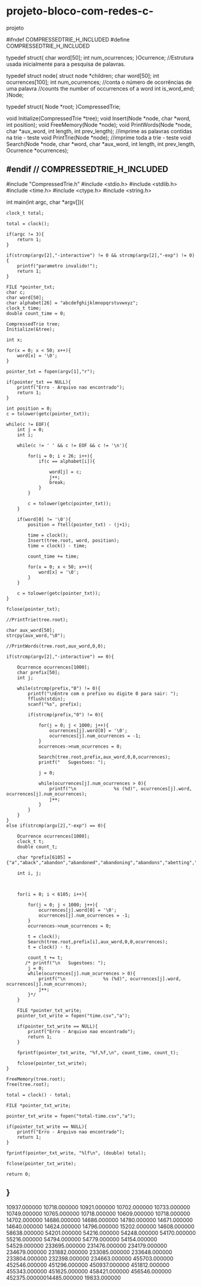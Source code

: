 # projeto-bloco-com-redes-c-
projeto

#ifndef COMPRESSEDTRIE_H_INCLUDED
#define COMPRESSEDTRIE_H_INCLUDED

typedef struct{
    char word[50];
    int num_ocurrences;
}Ocurrence; //Estrutura usada inicialmente para a pesquisa de palavras.

typedef struct node{
    struct node *children;
    char word[50];
    int ocurrences[100];
    int num_ocurrences; //conta o número de ocorrências de uma palavra //counts the number of occurrences of a word
    int is_word_end;
}Node;

typedef struct{
    Node *root;
}CompressedTrie;

void Initialize(CompressedTrie *tree);
void Insert(Node *node, char *word, int position);
void FreeMemory(Node *node);
void PrintWords(Node *node, char *aux_word, int length, int prev_length); //imprime as palavras contidas na trie - teste
void PrintTrie(Node *node); //imprime toda a trie - teste
void Search(Node *node, char *word, char *aux_word, int length, int prev_length, Ocurrence *ocurrences);

#endif // COMPRESSEDTRIE_H_INCLUDED
-----------------------------------------------------------
#include "CompressedTrie.h"
#include <stdio.h>
#include <stdlib.h>
#include <time.h>
#include <ctype.h>
#include <string.h>

int main(int argc, char *argv[]){

    clock_t total;

    total = clock();

    if(argc != 3){
        return 1;
    }

    if(strcmp(argv[2],"-interactive") != 0 && strcmp(argv[2],"-exp") != 0){
        printf("parametro invalido!");
        return 1;
    }

    FILE *pointer_txt;
    char c;
    char word[50];
    char alphabet[26] = "abcdefghijklmnopqrstuvwxyz";
    clock_t time;
    double count_time = 0;

    CompressedTrie tree;
    Initialize(&tree);

    int x;

    for(x = 0; x < 50; x++){
        word[x] = '\0';
    }

    pointer_txt = fopen(argv[1],"r");

    if(pointer_txt == NULL){
        printf("Erro - Arquivo nao encontrado");
        return 1;
    }

    int position = 0;
    c = tolower(getc(pointer_txt));

    while(c != EOF){
        int j = 0;
        int i;

        while(c != ' ' && c != EOF && c != '\n'){

            for(i = 0; i < 26; i++){
                if(c == alphabet[i]){

                    word[j] = c;
                    j++;
                    break;
                }
            }

            c = tolower(getc(pointer_txt));
        }

        if(word[0] != '\0'){
            position = ftell(pointer_txt) - (j+1);

            time = clock();
            Insert(tree.root, word, position);
            time = clock() - time;

            count_time += time;

            for(x = 0; x < 50; x++){
                word[x] = '\0';
            }
        }

        c = tolower(getc(pointer_txt));
    }

    fclose(pointer_txt);

    //PrintTrie(tree.root);

    char aux_word[50];
    strcpy(aux_word,"\0");

    //PrintWords(tree.root,aux_word,0,0);

    if(strcmp(argv[2],"-interactive") == 0){

        Ocurrence ocurrences[1000];
        char prefix[50];
        int j;

        while(strcmp(prefix,"0") != 0){
            printf("\nEntre com o prefixo ou digite 0 para sair: ");
            fflush(stdin);
            scanf("%s", prefix);

            if(strcmp(prefix,"0") != 0){

                for(j = 0; j < 1000; j++){
                    ocurrences[j].word[0] = '\0';
                    ocurrences[j].num_ocurrences = -1;
                }
                ocurrences->num_ocurrences = 0;

                Search(tree.root,prefix,aux_word,0,0,ocurrences);
                printf("   Sugestoes: ");

                j = 0;

                while(ocurrences[j].num_ocurrences > 0){
                    printf("\n              %s (%d)", ocurrences[j].word, ocurrences[j].num_ocurrences);
                    j++;
                }
            }
        }
    }
    else if(strcmp(argv[2],"-exp") == 0){

        Ocurrence ocurrences[1000];
        clock_t t;
        double count_t;

        char *prefix[6105] = {"a","aback","abandon","abandoned","abandoning","abandons","abetting","abhor","abide","abilities","ability","able","ablebodied","ablebut","abode","abortive","about","above","abreast","absence","absent","absentminded","absolute","absolutely","absorbed","absorbing","abstracted","absurd","abusing","accent","accept","accepted","accepting","access","accessed","accessible","accessory","accidental","accompany","accomplice","accomplished","accord","accordance","according","account","accounted","accounts","accurate","accurately","accustomed","achievements","acknowledge","acknowledged","acquaintance","acquaintances","acquired","acrid","across","act","acting","action","actions","active","activity","acts","actual","actually","acute","add","added","addition","additional","additions","address","addressed","addresses","addressing","adhering","adjectives","admirable","admiration","admission","admit","admitted","ado","adopt","adopted","advance","advances","advantage","adventure","adventures","advice","advisability","advisable","advise","advising","affair","affairs","affected","affection","afforded","afoot","afraid","africa","african","after","afternoon","afterthoughts","afterwards","again","against","agape","age","ageblackened","agencies","agency","agent","agents","agentthat","agentthe","aghast","agile","agitated","agitation","ago","agonized","agony","agothe","agree","agreed","agreement","ah","ahead","aid","aided","aiding","ailing","air","ak","alarmed","alarms","alert","alertness","alighted","alive","all","allby","alley","allow","allowed","allows","ally","almoner","almost","aloft","alone","along","aloud","already","also","alteration","altered","alternate","alternative","alternatives","although","altogether","alton","always","am","amateur","amazed","amazement","amazing","ambitious","ambush","america","american","amiability","amiable","amid","among","amount","ample","amused","amusement","an","analogous","anatomy","ancestors","ancestral","ancient","and","anderson","angel","anger","angle","angry","anguishburst","animal","animation","announced","annoyance","anon","another","anothera","answer","answered","antennae","anthony","anthropological","anticipated","anticipation","antiquarian","antonio","anxieties","anxiety","anxious","any","anyhow","anyone","anything","anywhere","apart","apartment","apologies","apology","appalling","apparently","apparition","appeal","appeals","appear","appearance","appeared","appearing","appears","applicable","application","applies","apply","appointed","appointment","appreciate","appreciation","approach","approached","approaching","approbation","approval","apron","arch","architect","archive","are","argue","argued","argument","arguments","aright","arise","arm","armchair","armed","arms","around","aroused","arrange","arranged","arrangements","array","arrest","arrested","arrival","arrive","arrived","arrives","arrow","art","arthur","article","articles","articulate","artificial","artist","as","ascertain","ascii","ash","ashamed","ashes","aside","asis","ask","asked","asking","asleep","asperity","assassin","assist","assistance","assistants","associated","assumed","assumes","assurance","assure","astonished","astonishment","astounded","astronomer","astutely","at","atavism","athletic","atmosphere","atone","atrocious","attached","attachment","attacked","attacks","attain","attempt","attempting","attempts","attend","attendant","attended","attention","attentions","attentive","attire","attitude","attracted","attractions","au","audacious","audacity","austere","authenticity","author","authorities","authority","autobiography","autocrat","autumn","avail","available","availed","avenge","avenue","averted","avoid","avoided","awaited","awaiting","aware","away","awayyou","awful","awkward","awoke","axe","b","bachelors","back","background","bad","bade","badly","baffled","bags","bait","baker","balance","balanced","balcony","balks","balustraded","ban","band","bang","bank","banked","banks","banquet","banquetinghall","bare","bared","baronet","baronetit","baronets","barred","barrels","barren","barrister","barrow","barrymore","barrymores","bars","based","basis","baskerville","baskervilles","baskervillethat","baskets","bath","bathed","battle","baulk","baying","be","beak","beam","beams","bear","beard","bearing","beast","beat","beaten","beating","beauties","beautiful","beautifully","beauty","became","because","beckoned","become","becomes","becoming","bed","bedroom","bedrooms","been","beenyes","beetling","befall","befallen","before","beg","began","begin","beginning","begins","begun","behind","being","beings","belated","belgian","belief","believe","believed","bell","belliver","belong","belonged","below","bemused","bench","beneath","benevolence","benevolent","bent","bertillon","beryl","beside","besides","besmirched","best","betimes","betray","betrayed","better","between","betwixt","bewailing","bewildered","bewildering","beyond","bias","big","biggest","billiardroom","bills","binary","bind","biography","bird","birdpractically","bit","bite","bits","bitter","bitterly","bittern","bitterness","bitterns","black","blackbearded","blackclothed","blacker","blackguard","blackmailer","blackmailing","blackness","blame","blank","blankets","blast","blazed","blazing","bleak","bleaker","bless","blew","blindly","blinds","blinked","block","blood","bloodhound","bloody","bloom","blotched","blotting","blow","blown","blows","blue","bluish","blundering","blur","blurred","boards","boars","boded","body","bog","boggirt","boghole","bogie","bogs","boiling","boldest","bolt","bond","bonds","bones","book","books","booming","boot","boots","bootsgave","border","borders","bore","born","borne","borough","bosom","botanical","botany","both","bottle","bottles","bottom","bought","boulder","boulders","bouldersprinkled","bound","bounded","bounding","bounds","bourgeois","bow","bowed","box","boxroom","boy","boyish","boys","bracken","bradley","bradleys","brain","bramble","brambles","branches","brandy","brandybottle","brandyflask","bravely","bravest","breach","bread","breadth","break","breakfast","breakfasttable","breaking","breast","breastpocket","breath","breathed","breathing","breathless","breathlessness","breed","brewing","bribed","brick","bridge","bridle","bright","brightly","brilliant","bring","bringing","brings","bristled","bristling","british","broad","broader","broke","broken","bronze","bronzed","bronzing","brooding","brother","brotherinlaw","brothers","brought","brow","brown","brows","bruises","brunette","brusquely","brutal","brutality","brute","bubbling","buck","bucket","budget","building","buildings","built","bulbousheaded","bulk","bulky","bulldog","bundle","bundlethe","burden","burglar","burglaries","buried","burn","burned","burning","burrow","burrows","burst","bury","bushes","bushman","bushy","business","business@pglaforg","busy","busybody","but","butler","butlers","butt","butterflies","butterfly","butterflynet","by","bygone","byword","c","cab","cabinet","cabman","cabmans","cage","cairns","cajoled","calculate","calculated","calculations","calf","call","called","calling","calls","came","cameos","campaign","can","canada","candidate","candle","candlepower","candles","cane","cannot","canopy","cant","canvas","cap","capable","capit","capital","captive","card","cardiac","cards","care","cared","career","careful","carefully","careless","carelessness","caretaker","carolina","carouse","carpeted","car�re","carriage","carried","carries","carry","carrydignified","carrying","cartwright","case","cases","cast","casting","casually","cat","catastrophe","catch","catching","catlike","cattle","caught","cause","caused","causes","causing","caution","cautioned","cautious","cautiously","cavalier","cc","cch","cease","ceiling","celebrate","celt","celtic","central","centre","centred","centuries","century","ceremony","certain","certainly","certainty","chain","chair","chairman","chairs","chamber","chambermaid","chance","chanced","chances","change","changed","changes","channel","channels","chap","chapter","character","characteristic","characteristics","characters","charge","charged","charges","charing","charitable","charities","charity","charles","charless","charm","charming","charred","chase","chasing","chatted","check","checked","checkered","checking","checkmated","checks","cheeks","cheerful","chest","chief","child","childless","chill","chilled","chilling","chimerical","chiming","chimneys","chin","choleric","choose","chosen","christian","chronicle","chronicled","chuckles","chuckling","cigar","cigarash","cigarette","cigarettes","cigars","circle","circular","circumspect","circumspectly","circumstance","circumstances","city","clad","claim","claimant","claiming","clandestine","clanged","clapped","clarendon","classical","clay","clayton","clean","cleaned","cleaning","cleanliness","cleans","cleanshaven","clear","clearcut","cleared","clearer","clearing","clearly","cleft","clenched","clergyman","clerk","clever","cleverly","cleverness","click","client","clients","cliff","climate","climbed","climbing","cling","clink","clipped","clock","clogs","close","closed","closely","closer","closeted","closing","cloth","clothes","clotted","cloud","clouded","clouds","club","clue","clues","clump","clumsy","clung","cluster","clustered","clutch","clutches","clutching","coaching","coachman","coalblack","coalowner","coarse","coarseness","coast","coat","coatofarms","coats","coatsofarms","cobs","cocked","cocking","codes","coffee","coffeecup","coffeepot","coherent","coherently","coiled","coincide","coincidence","cold","coldblooded","coldly","collar","colleague","collected","collection","collector","college","colonel","colour","colourless","column","columns","combated","combination","come","comes","comfort","comfortable","comforts","comic","coming","command","commanding","commands","commend","comment","comments","commercial","commit","committed","committees","common","commoner","commoners","commons","commonsense","communal","communicate","communicated","communication","community","commutation","companion","companions","companionship","company","comparative","comparatively","compare","compared","compelled","compilation","complain","complaint","complete","completely","completing","complex","compliance","complicate","complicated","compliment","complimented","compliments","comply","complying","composed","composer","compressed","compromised","computer","computers","comrade","conan","conceal","concealed","concealment","conceivable","conceive","conceived","concentrated","concentration","concept","concern","concerned","concerning","concerns","concluded","conclusion","conclusions","conclusively","condition","conditions","condone","conduct","conductor","confederate","confess","confessed","confessing","confession","confidant","confided","confidence","confidences","confident","confidently","confine","confined","confirmation","confirmed","confound","confronted","confused","congenial","congratulate","conjecture","conjectured","conjectures","conjunction","connected","connection","connoisseur","conscience","conscientious","conscious","consent","consented","consequence","consequences","consequential","consider","considerable","considerably","consideration","considered","considering","considers","consisted","consistent","consolation","conspiracy","constable","constabulary","constant","constantly","constructed","construction","consult","consulted","consulting","consumed","consumptive","contact","contain","contained","containing","contains","content","contents","continually","continue","continued","continuous","contorted","contract","contractor","contrary","contrast","contributions","contrived","control","convenient","conversation","conversations","convert","convex","convey","convict","conviction","convictions","convicts","convince","convinced","convulsed","cooking","cool","coombe","copied","copies","copses","copy","copying","copyright","cordial","cork","corner","corners","coroner","coroners","corporation","correct","correctly","correspond","corresponded","corresponding","corresponds","corridor","corridors","corroborated","corroding","corrupt","cost","costa","costly","costs","cottage","cottages","cotton","couch","coughing","could","couldnt","counsel","counted","countenance","counteracting","countless","countries","country","countryman","countryside","county","couple","courage","course","courses","court","courts","cousins","cover","covered","covering","covers","covet","coward","cows","cracking","crackled","craft","crafty","craggy","craning","craniology","crank","crash","craven","crawl","crawled","crawling","crazed","crazy","crazythis","creak","creaked","created","creating","creation","creature","creatures","credit","credulous","creep","creeper","creeping","crenelated","crept","crest","crests","crevice","cried","criedholmes","cries","crime","crimes","criminal","criminals","criminology","crippled","crisis","crisp","critical","criticism","croaked","cross","crossed","crossexamined","crossing","crossquestioned","crouched","crouching","crowd","crowding","crudest","cruel","cruelhearted","crumble","crumbled","crumbling","crushed","crushing","cry","crying","cultivate","cultivating","cunning","cuplike","curiosity","curious","curiously","curlew","curling","curlyhaired","curlyheaded","current","curse","cursed","curt","curtain","curtains","curve","curved","curves","custom","cut","cuts","cutter","cutting","cyclopides","d","dabbled","dabbler","dainty","dais","damage","damaged","damages","damp","damper","danced","dancing","danger","dangerever","dangerous","dangling","dapper","dare","dared","daredevil","dares","dark","darker","darkest","darkeyed","darkling","darkness","darted","darting","dartmoor","dash","dashed","data","date","dates","daubed","daughter","daunted","day","daylight","days","daythursday","daytwo","de","dead","deadened","deadlock","deadly","deaf","deal","dealers","dealing","dear","death","deathand","deathly","deaths","deathwell","debris","debt","decade","decanter","decay","deceased","deceive","deceived","deceives","deception","deceptive","decide","decided","decision","declare","declared","declares","declaring","decorators","decoy","decoyed","decreased","deduced","deductible","deductions","deed","deep","deepest","deeply","deepset","defaced","defect","defective","defects","defectsif","defectwas","defend","defended","defiant","defiantly","deficient","defiled","define","defined","definite","defy","defying","degree","dejection","delay","delayed","deletions","deliberate","delicacy","delicate","delight","delighted","delightful","delirious","deliver","delivered","delugedthe","delusion","demand","demon","den","denied","dense","deny","depart","departed","departure","depend","depended","dependent","dependents","depends","depression","depths","derivative","derive","derived","descend","descendant","descended","describe","described","description","descriptions","desert","deserted","desertion","deserved","deserves","design","designs","desirable","desire","desired","desmond","desmonds","desolate","despair","despairing","desperate","desperately","despite","destined","destroy","destruction","detach","detaching","detail","detailed","details","detection","detective","detectives","determine","determined","developing","development","device","devil","devilish","devils","devon","devonshire","devote","devoted","dewlap","dexterity","diabolical","dialect","diary","dictated","did","didnt","didsome","die","died","differ","difference","differences","different","differenthad","difficult","difficulties","difficulty","dig","dilapidated","dim","dime","diminish","dine","dingy","dininghall","diningroom","dinner","dip","direct","directed","direction","directly","directness","director","directory","dirt","disadvantage","disappearance","disappeared","disappearing","disappointed","disappointment","disapprobation","disarmed","disarranged","disaster","disastrous","disc","discern","disclaim","disclaimer","disclaimers","disclosing","disconnected","discontinue","discouraged","discover","discovered","discovery","discreet","discuss","discussing","discussion","disease","diseased","disfavour","disgrace","disgraceful","disguise","disguised","disheartened","disk","dismal","dismay","disordered","dispatched","displaces","display","displayed","displaying","displeasure","dispose","disposition","dispossess","disregard","disrepute","dissent","dissuaded","dissuading","distance","distant","distasteful","distinct","distinction","distinctive","distinctly","distinguish","distinguished","distortionso","distracted","distractions","distrait","distressed","distribute","distributed","distributing","distribution","distributor","district","distrusted","divided","diving","divorce","do","doctor","doctors","doctrine","document","documents","doddering","does","dog","dogcart","dogged","dogging","dogs","doing","doingbut","dolichocephalic","dollars","domain","domestic","dominate","donate","donation","donations","done","donors","dont","doom","door","doors","doorstep","dot","double","doubled","doubt","doubts","down","downloading","downright","downs","downward","doyle","dr","drag","dragged","dramatic","draped","draw","drawing","drawn","dreadful","dreads","dream","dreamed","dreamer","dreary","dress","dressed","dressinggown","drew","drift","drifted","drifting","drifts","drily","drink","drinkwith","dripping","drive","driven","driver","driving","drivingwheel","drizzle","drop","dropped","drove","drunken","dry","due","dug","dull","dullless","duly","dupe","during","dusk","dusky","dusty","duty","dwell","dwelling","dwellings","dwelt","dying","dyspnoea","e","each","eager","eagerly","eagerness","ear","earlier","early","earn","earned","earnest","earnestly","earnestness","ears","earth","ease","easier","easily","east","easy","eat","eaves","ebony","ebook","ebooks","ecart�","eccentric","echoed","edge","edison","edition","editions","educated","education","educational","efface","effect","effective","effigy","effort","efforts","eh","eight","eighteenth","ein","either","elaborate","elbow","elder","elderly","elect","election","electric","electronic","electronically","elegance","elegant","elementary","eleven","elicited","eligible","eliminate","eliza","elizabeth","elizabethan","else","elucidate","email","embarrassed","emerged","emergencies","emergency","emerges","emotion","emotional","emotions","employ","employed","employee","employees","employment","emptied","empty","enable","enabled","enables","encouraged","encouraging","end","endangered","endeavour","endeavoured","endeavouring","ended","ends","endure","enemy","enemyit","energetic","energies","energy","engage","engaged","england","englandslim","english","engraved","enormous","enormously","enough","ensuring","entailed","entangle","entangled","enter","entered","enthusiasm","enthusiast","entirely","entitled","entity","entomology","entrance","envelope","epidemic","episode","episodes","equally","equestrian","equipment","equipped","equivocal","ere","errand","erroneous","errors","escape","escaped","especially","esquimau","essay","essential","establish","established","establishing","estate","etext","europe","even","evening","event","events","eventually","ever","every","everybody","everyone","everything","everywhere","evidence","evident","evidently","evil","exact","exactdr","exactly","exaggerate","exalted","examination","examine","examined","examining","example","excavating","exceedingly","exceeds","excel","excellent","except","exception","excite","excited","excitement","excitements","exciting","exclamation","exclusion","excursion","excuse","executive","executor","exempt","exercise","exercised","exertions","exhaust","exhaustion","exhibitions","existed","existence","exists","exit","exotic","expanse","expect","expectation","expected","expecting","expedient","expedition","expeditions","expend","expense","expenses","experience","experienced","experiences","expert","explain","explained","explanation","explanations","explanatory","exploit","explore","exporting","exposed","exposure","express","expressed","expression","expressive","expressly","exquisite","extended","extends","extensive","extent","extinct","extinctin","extra","extract","extracted","extracts","extraordinarily","extraordinary","extreme","extremity","extricated","exultant","exultation","eye","eyebrows","eyelids","eyes","eyeseyes","f","face","faced","faces","facial","facility","facing","fact","factor","factors","facts","faculties","faded","fading","fail","failed","faint","fainted","fair","fairbanks","fairly","fairy","faith","faithful","fall","fallacies","fallen","falling","false","familiar","families","family","famous","fancies","fancy","fangs","fantastic","far","fare","farm","farmer","farmers","farmhouse","farmhouses","farming","farrier","farther","farthest","fascinating","fascination","fashion","fashioned","fast","fastened","fatal","fate","fates","father","fathers","fathomed","fatigue","fault","favour","favourite","fear","feared","fearing","fears","features","february","fed","federal","fee","feeble","feel","feeling","feelings","fees","feet","fell","fellow","fellows","felony","felt","fence","ferns","fernworthy","ferocity","ferrule","fertile","fever","feverish","few","fidelity","field","fields","fiend","fiendish","fiends","fierce","fiercely","fiery","fifty","fight","fighting","fights","figure","figures","file","files","fill","filled","fills","final","finally","financial","find","finding","finds","fine","finely","finesse","finger","fingers","fingertips","finished","fir","fire","fired","fireplace","fires","firm","firmer","firmset","firs","first","firstclass","fissure","fist","fit","fitness","fits","fitted","fitting","five","fivefortylestrade","fivepound","fix","fixed","fixedly","fixing","fixture","flagons","flame","flaming","flank","flanked","flaring","flash","flashing","flask","flat","flattened","flatter","flaxenhaired","flecked","fled","fleet","flesh","fleshy","flew","flickered","flickering","flight","flinttipped","flippantly","floated","floating","flooded","floor","floundering","flourished","flowed","flung","flurried","flush","flushed","fluttered","fluttering","fly","flying","foaming","foeman","fog","fogbank","foggy","fogwreaths","foil","folded","foliage","folk","folkestone","follow","followed","following","follows","fond","food","fool","foolish","foolscap","foot","footing","footmark","footmarks","footprint","footprints","footsteps","for","forbear","forbid","forbidding","force","forced","forces","forcing","forearm","forefinger","forehead","foreign","foresaw","foresee","foreseeing","forever","forfeit","forgery","forget","forgetting","forgive","forgot","forgotten","form","formal","format","formation","formats","formed","formidable","forms","forth","forthwith","fortnight","fortunate","fortunately","fortune","forty","fortyeight","forward","forwarded","foul","foulmire","found","foundation","foundations","founded","four","fourteen","fourth","foxes","frame","framed","frank","frankest","frankland","franklands","frankly","frankness","fraser","frayed","freaks","freckled","freckles","free","freed","freedom","freely","freeze","french","frequently","fresh","freshness","friday","friend","friendly","friends","friendship","fright","frighten","frightened","frightful","fringe","frockcoat","from","front","froth","fruit","fruitless","fruits","fulfilling","fulfilment","fulham","full","fullest","fulsome","fumes","furious","furiously","furnish","furnished","furnishers","further","furtive","fury","future","gabled","gaelic","gag","gain","gained","gains","gainsaid","galleries","gallery","gallop","galloping","game","gap","gaping","garcia","garden","gasp","gasped","gate","gates","gateway","gather","gathering","gave","gazed","gazing","gbnewby@pglaforg","general","generation","generations","generosity","generous","genius","gent","gentleman","gentlemans","gentlemen","gently","gentry","george","german","gesticulated","gesture","gestures","get","getting","ghastly","ghost","giant","gifts","gig","gigantic","gipsies","gipsy","gipsys","girl","girlhood","girt","give","given","gives","giving","glad","glance","glanced","glances","glancing","glare","glared","glaring","glass","glasses","glasstopped","gleam","gleamed","gleaming","glee","glide","glimmer","glimmered","glimpse","glitter","gloom","gloomy","glories","gloss","gloucester","glow","glowed","glowing","gnarled","gnawed","gnaws","go","goals","goat","god","godforsaken","godless","godno","gods","goes","going","goingson","gold","golden","goldengreen","goldrimmed","gone","good","goodbye","goodday","goodmorning","goodnatured","goodness","gorse","gossip","got","govern","goyal","graciously","grandeur","granite","graniteflecked","granted","grasp","grasped","grasping","grass","grasses","grassgrown","grassy","grate","gratefully","gratitude","grave","gravel","graven","graves","gray","grayheaded","grayish","graywhiskered","grazed","grazier","great","greater","greatest","green","greenscummed","greensplotched","greeted","greeting","gregory","grew","grief","grievance","grievously","grim","grimpen","grin","grip","grips","groan","groaned","grocer","groom","grooms","gross","grotesque","ground","grounds","group","growing","growth","guarantee","guard","guarded","guardian","guess","guessed","guesswork","guest","guests","guide","guided","guides","guiding","guilt","guilty","guineas","gull","gum","gummed","gushed","gutenberg","gutenbergs","gutenbergtm","gutenbergtms","guttering","ha","habit","habitation","habits","habitually","hackles","had","hadnt","hailed","hair","hairy","hale","half","halffilled","halffull","halfmoon","halfpast","halfpenny","halfsheet","halfsovereign","halfstarved","halfway","hall","hallbaskerville","halloa","halt","halted","hamlet","hampered","hand","handed","handled","hands","handsome","hanging","hangs","hansom","happen","happened","happiness","happy","hard","hardened","hardfaced","hardheaded","hardly","hardness","hardships","hardy","hark","harm","harmless","harried","harsh","hart","hartstongue","has","haste","hat","hateful","hath","hatred","haughty","haunted","haunts","have","havent","having","haze","hazel","hazy","he","head","heading","headquarters","heads","healed","health","heap","heaped","hear","heard","heart","hearth","hearthrug","heartily","hearts","heartso","hearty","heathclad","heaven","heavens","heavily","heavy","heavyfeatured","hecould","hedge","hedges","heel","heels","height","heir","held","hell","hellfire","hellhound","hellish","help","helped","helping","helpless","helplessly","helps","hence","henry","henryall","henrydont","henryindeed","henrys","henrysthe","her","herboth","here","hereby","hereyou","hers","herself","hes","hesitate","hesitated","hesitation","hid","hidden","hide","hideous","hiding","hidingplace","high","highangled","highblooded","higher","highest","highly","hilarity","hill","hills","hillside","hillsides","hillsidethe","him","himin","himit","himself","hinted","hippocket","hired","his","hiss","hist","history","hit","hitherto","hobby","hold","holder","holding","holes","hollow","holmes","holmesif","holmesmy","holmess","holmessdid","holy","home","homely","homes","homeward","honest","honestly","honour","hope","hoped","hopeless","hopelessly","hopes","horizon","horrible","horribly","horror","horrorstruck","horse","horseback","horsedealer","horses","hospitable","hospital","hospitality","host","hot","hotel","hotels","hotly","hottentot","hound","hounds","hour","hours","house","household","householders","houseit","housekeeper","housephysicianlittle","houses","housesurgeon","hovered","how","however","howl","howling","http//gutenbergorg/license","http//pglaforg","http//pglaforg/donate","http//pglaforg/fundraising","http//wwwgutenbergorg","http//wwwgutenbergorg/////","http//wwwpglaforg","hue","huge","hugo","huguenots","hum","human","humble","humour","humoured","hunched","hundred","hundreds","hung","hunt","hunter","hunters","hunting","huntingcrop","hunts","hurl","hurled","hurried","hurriedly","hurry","hurt","husband","husbanda","husbands","hush","hushed","hut","huts","hypertext","hypotheses","hypothesis","hypothesiswho","i","ice","icefield","id","idea","ideals","ideas","identification","identify","identity","idle","if","ifrom","ignorant","ill","illdisposed","illness","illomened","illtreatmentthat","illusage","im","image","imagination","imagine","imagined","imagining","imaginings","immaculate","immaterial","immediate","immediately","immemorial","immense","immutable","impaired","impassable","impassive","impatience","impatient","impatiently","impending","impenetrable","implicate","implicating","implicit","implicitly","implied","imploring","importance","important","importantthe","imports","imposed","impossible","impress","impressed","impressing","impression","impressions","imprisoned","improvement","imprudent","impulse","in","inaccurate","inadequate","inadvertently","incessant","incessantly","inch","inches","incident","incidental","incidentally","incidents","incisive","incited","inclement","incline","inclined","inclining","include","included","includes","including","income","incompatible","incomplete","inconceivable","inconclusive","inconvenient","increase","increasing","increasingly","incredible","incredulity","incredulously","incriminating","indebted","indeed","indeedthe","indefinite","indelibly","indemnify","indemnity","independent","indescribably","indexed","indicate","indicated","indicating","indication","indications","indies","indifference","indifferent","indignation","indirect","indirectly","indiscreet","individual","individuals","indoor","indoors","indorse","indorsed","induce","industry","inert","inexorably","inexplicable","infamous","infamy","infatuated","inference","inferences","infernal","infinite","infirm","influence","information","informed","informing","infrequent","infringement","ingenious","inhabitants","inhabited","inherit","inheritance","inhospitable","initials","injunctions","injure","injury","injustice","ink","inkbottle","inkling","inn","innocent","inquest","inquire","inquired","inquiries","inquiring","inquiry","inscrutable","insect","insensible","inside","insignificant","insist","insisted","inspect","inspection","instance","instant","instantly","instead","instinct","instincts","instituted","instructions","instructive","instrument","intake","intellectual","intelligence","intend","intended","intends","intense","intensely","intensity","intent","intention","intentions","intently","interest","interested","interesting","interests","interfere","interfered","interference","interminable","internal","international","interpreted","interrogate","interrupted","interrupting","interruption","interruptionand","interval","intervened","interview","intimacy","intimate","intimately","into","intolerable","intolerant","intrigue","introduce","introduced","introducing","introduction","introductions","intrude","intrusion","invalid","invalidity","invaluable","investigate","investigating","investigation","investigations","investigator","invisible","invitation","invoke","involved","inward","iron","ironical","irregular","irrelevant","irresolute","irresolution","irretrievably","irrevocable","irs","is","island","islands","isnt","issue","iswhy","it","item","itjust","its","itself","itthe","ive","ivernian","ivy","jack","jackson","jagged","james","jaunty","jaw","jaws","jealousy","jerky","jessamine","john","johnson","join","joke","jolted","journal","journey","journeys","jove","joy","judge","judicial","jumpy","juncture","jury","jurymen","just","justice","justification","justified","justly","jutted","keen","keenly","keep","keeping","kennelled","kept","kerchief","key","kill","killed","kin","kind","kindest","kindly","kindness","kinsman","kitchen","knee","knees","kneller","knew","knight","knitted","knocked","know","knowhow","knowing","knowledge","known","knows","knowthat","kpehtla","l","labouring","labours","lace","lack","lad","ladies","lady","ladys","lafter","laid","lair","lake","lamp","lamps","lancet","land","landmarks","lands","landscape","lanes","language","languid","lantern","large","largely","larger","lass","last","latch","late","later","latest","latter","lattice","latticed","laugh","laughed","laughing","laughter","laura","law","laws","lawsuits","lawyer","lay","laying","lbut","lead","leaded","leader","leading","leads","leagues","leaned","leanjawed","leaped","leaping","learn","learned","least","leather","leathers","leave","leaves","leaving","led","leeds","left","legacy","legal","legally","legend","legends","legible","legislation","legs","leisure","length","lengthened","lens","lepidoptera","les","less","lessons","lest","lestrade","let","letter","letters","level","liability","liable","liberal","library","license","licensed","lichens","lids","lie","lied","lies","lieu","life","lifeless","lifetime","lift","lifted","light","lightbut","lighted","lighter","lighting","lightly","lights","like","liked","likely","likes","limb","limbs","limitation","limited","limits","limp","line","lined","linen","lines","linked","links","lintel","lioness","lip","lips","lisp","lisping","list","listen","listened","lit","literary","litigation","litter","littered","little","live","lived","lively","lives","livid","living","loaf","loath","local","localize","located","locations","lock","locked","lodge","lodged","lodgegates","loft","lofty","logfire","logical","loiter","loiterers","london","loneliness","lonely","long","longer","longstanding","look","looked","looking","loom","loomed","loopholes","loose","loosed","looseness","lord","lose","losing","loss","lost","lot","loud","louder","loudly","love","loved","lovelocks","lovely","lovers","low","lower","lowered","luck","lucky","luggage","luminous","lunch","lunched","luncheon","lunching","lure","lurk","lurked","lurking","lurks","lush","luxuriant","lying","lyons","lyonsher","lyonsit","machine","mad","madam","maddest","made","madly","madman","magnates","maid","maiden","maids","main","maintaining","make","makes","making","malevolent","malignancy","malignant","malignantly","man","manage","managed","management","manager","mangled","mangles","manifesting","manner","manno","manor","manorial","mans","manservant","manuscript","many","map","marble","march","marcinis","mare","marestails","mark","marked","marking","marks","marred","marriage","married","marry","marvel","marvellous","mask","masked","master","mastered","masterful","masters","mastiff","match","material","matted","matter","matters","maxillary","maximum","may","mayor","maze","me","meal","mean","meaning","means","meant","meanwhile","measures","meat","mechanical","medical","medium","meekly","meekmannered","meet","meeting","meets","melan","melancholy","mellow","member","members","memories","memory","men","menacing","mental","mention","mentioned","mepeace","merchantibility","mercury","mercy","mere","merely","merged","merriment","merripit","meshes","message","messenger","met","methe","method","methods","mexborough","meyers","meyou","miasmatic","michael","michaelmas","middevon","middle","middleaged","middletons","might","mighty","mild","mile","miles","million","millions","mind","minds","mine","miners","mingled","minister","minstrels","minute","minutes","mire","miry","miscalculation","miscarried","mischief","mischievous","miserable","misery","misfortune","mislaid","miss","missed","missing","mission","mississippi","mist","mistake","mistaken","mister","mistera","mistress","mixture","mlle","mme","moan","moaned","moaning","moderate","modern","modest","modification","modified","moment","moments","money","monkey","monograph","monoliths","monotonous","monsieur","monstrous","months","montpensier","mood","moon","moonlight","moor","moorgate","moorland","moorlands","moorpath","moping","morass","more","morland","morning","mornings","mortal","mortimer","mortimerand","mortimers","moss","most","mostand","moth","mother","mothers","moths","motionless","motive","motives","mottled","mould","mountain","mounted","mourn","mourning","mouth","mouthful","move","moved","movement","movements","moves","moving","mr","mrcs","mrs","much","muchand","mud","muffled","mullioned","murder","murderedthe","murderer","murderous","murders","murmur","murphy","museum","musical","must","mute","mutilated","mutter","muttered","mutual","muzzle","my","myself","mysteries","mysterious","mystery","nails","nailscissors","naked","name","named","names","narrative","narrow","natural","naturalist","naturalists","naturaliststapleton","naturally","nature","near","nearer","nearest","nearly","necessarily","necessary","neck","need","needed","needs","negative","neglected","negligence","negro","neighbour","neighbourhood","neighbours","neither","neolithic","nephew","nerve","nerves","nervous","nervously","net","nets","network","neutral","never","new","newby","newcastle","newcomer","news","newsletter","newspaper","next","nextofkin","niches","night","nightly","nights","nine","nipped","no","nobody","nocturnal","noise","noiselessly","noises","noisy","non","none","nonpareil","nonproprietary","nonsense","noor","nor","north","northumberland","nose","nostrils","not","notdont","note","noted","notes","nothing","nothingnothing","notice","noticed","notifies","noting","notion","notorious","notting","novel","november","now","nowhere","nowso","numb","number","numerous","nursed","nursery","o","oak","oaks","oaths","obedience","obeyed","object","objection","oblige","obliged","obscene","observation","observations","observe","observed","observes","observing","obsolete","obstacles","obtain","obtained","obtaining","obvious","obviously","occasion","occasional","occasionally","occasions","occupant","occupation","occupied","occupy","occur","occurred","occurrences","occurring","ocean","oclock","oct","october","odds","odour","of","off","offer","offered","offers","office","officeand","officer","offices","official","offof","often","oh","old","older","oldfashioned","oldmore","oldtime","oldworld","olive","olivers","on","once","one","oneonly","onerous","ones","onethe","online","only","onto","onward","oozed","open","opened","opening","openly","opens","opinion","opponent","opponents","opportunities","opportunity","opposite","opposition","or","orchard","orchid","orchids","ordeal","order","ordered","orders","ordinary","ordnance","organic","organized","origin","original","originally","originator","ornament","other","others","otherwise","ought","our","ourselves","out","outburst","outcome","outdated","outfit","outhouse","outline","outlined","outlook","outlying","outpaced","outrage","outre","outset","outside","over","overcoat","overcome","overhear","overhung","overlap","overlooked","overtake","overtaken","overtaking","overtook","overwhelmed","owe","owed","own","owned","owner","owns","oxford","p","pace","paced","paces","pacify","pack","paddington","padlocked","page","pages","paid","pain","painful","pains","paint","pair","pairs","pale","palefaced","paler","pallid","pane","panelling","pannikin","panting","paper","papers","paperwork","paragraph","paragraphs","parallel","paralyze","paralyzed","paralyzing","pardon","pardoned","parietal","parish","parishes","park","paroxysm","part","parted","particle","particular","particularly","particulars","parting","partly","parts","party","pass","passage","passed","passes","passing","passion","passionate","passionately","passions","past","paste","pasted","pasting","pasture","patch","patched","patches","patent","path","pathological","pathology","paths","pathway","patience","patient","patiently","patter","pause","paused","pawing","pay","paying","payments","pays","peace","peaceful","peaches","peak","pealed","peasant","peasants","peat","peaty","peculiar","peculiarity","pedestal","peeped","peered","peering","pen","penang","pencil","penetrate","penetrated","peninsula","penny","people","peoples","perceive","perceptibly","perchanceto","peremptory","perfect","perfectly","perform","performances","performed","performing","perfumes","perhaps","perhapsupon","perilous","period","periodic","periodically","perish","perkins","permanent","permanently","permission","permit","permitted","perplexity","persecuting","persecution","perseverance","person","personal","personification","persuade","pet","pg","pglaf","phantom","phosphorus","photograph","phrase","phrases","physical","picked","picker","picnic","picture","pictured","pictures","piece","pieces","pierced","piercing","pike","pile","pillar","pillars","pin","pined","pink","pinnacle","pinpoint","pipe","piqued","pistol","pistoling","pistols","pit","pitchdark","piteous","pits","pitt","pittance","pity","place","placed","placehis","places","placid","placing","plagued","plain","plainly","plan","plank","planning","plans","planted","plants","platform","play","played","playing","pleasant","please","pleased","pleasure","pledge","plenty","plot","plough","plucked","plucking","plume","plumed","plunged","plymouth","poaching","pocket","pocketbook","point","pointed","pointing","points","poised","poisonous","police","policeman","ponies","pony","pool","pools","poor","pope","popular","popularity","porch","porter","porters","portion","portrait","portraits","pose","position","positive","positively","possess","possessed","possesses","possessing","possession","possessor","possibility","possible","possibly","post","posted","posting","postmark","postmaster","postmortem","postpone","postscript","pots","pound","pounds","poured","pouring","power","powerful","powerless","powers","ppehtla@nfldcom","practical","practically","practice","practised","practitioner","prairie","praise","pray","prayed","prayer","precaution","precautions","preceding","precious","precipice","precipitous","precise","precisely","predict","prefer","preferred","prehistoric","preoccupations","preoccupied","preparation","preparations","prepare","prepared","presence","present","presentation","presented","presents","preserve","preserved","press","pressed","pressing","pressure","presume","presuming","presumption","pretend","pretended","pretext","prettily","pretty","prevent","prevented","previous","prey","price","prickings","pride","prim","primfaced","princetown","principal","print","printed","prints","prison","prisoner","private","privilege","prize","probabilities","probability","probabilityand","probable","probably","problem","proceed","proceeded","proceeding","proceedings","processing","procured","produce","produced","production","profane","profess","professed","profession","professional","professionals","professor","profile","profiles","profit","profits","programme","progress","prohibition","project","projected","projecting","prolonged","prominently","promise","promised","promoting","promotion","prompt","promptness","proof","proofread","proofs","proper","property","propitious","proportion","propose","proposed","proposition","proprietary","prosaic","prosecute","prospect","prosperity","prosperous","prostrate","protect","protecting","protection","protective","protest","proud","prove","proved","provide","provided","providence","providing","proving","provision","provisions","prowling","psychology","public","publicity","puffing","pugnacious","pulled","punctual","punish","punishes","punitive","pure","puritanical","purloined","purpose","purposeful","purposeless","purposes","pursue","pursued","pursuing","pursuit","pushed","pushing","put","puts","putting","puzzle","puzzled","puzzles","quagmires","quality","quantity","quarry","quarter","quarters","queens","queer","queerest","quest","question","questionable","questioning","questioningstared","questions","quests","quick","quickened","quickly","quickness","quiet","quietly","quit","quite","quivered","quivering","quote","quoted","race","racing","radius","raftered","rafters","rage","ragged","railwaycarriage","rain","raining","rainlashed","rains","raise","raised","rake","ran","rang","rank","rapidly","rare","rascal","rascals","rash","rate","rather","rattle","ravens","raw","rays","reach","reached","reaching","reaction","read","readable","reader","readiness","reading","readingfrankland","readjusted","ready","real","reality","realize","realized","really","realm","rearadmiral","reason","reasonable","reasoned","reasoner","reasons","reassuring","rebellion","recalled","recapture","receipt","receive","received","receives","receiving","recent","recess","recital","reckless","reckoned","recognition","recognize","recognized","recognizing","recollection","recollections","recommend","recommended","reconcile","reconstruct","reconstruction","record","records","recover","recovered","recruited","recur","recurred","red","redfaced","redhanded","redistribute","redistributing","redistribution","redletter","reeds","reek","reentered","reference","references","referred","referring","reflected","reflection","refolded","refreshing","refuge","refund","refurnished","refuse","refused","regaining","regard","regarded","regarding","regency","regent","regina","region","register","registered","registry","regret","regretted","regular","regulating","reign","reincarnation","rejected","rejoice","rejoin","relate","relation","relations","relax","relaxation","release","relief","relieve","remain","remainder","remained","remaining","remains","remark","remarkable","remarkablelooking","remarked","remarks","remedies","remember","remembered","remembering","remembrance","remington","remove","removed","removing","renamed","render","rendezvous","renew","renovated","repair","repaired","repay","repeat","repeated","repentance","replace","replaced","replacement","replies","reply","report","reported","reporting","reports","representations","representative","representing","repressing","reproach","reproached","reproved","reputation","repute","request","require","required","requirements","rescue","research","researches","resembled","reserved","resided","residence","resident","residents","residue","resignation","resist","resistance","resisted","resisting","resonant","resource","resources","respect","respectable","respectful","responsibility","responsible","rest","rested","restless","restlessly","restoration","restore","restraint","restrictions","rests","result","results","resumed","reszkes","retained","retaining","reticent","retire","retired","retiring","retraced","retreat","retrospection","return","returned","returning","returns","reuse","revealed","reveals","revellers","revenue","revered","reverence","reverential","reversion","revoir","revolver","reynolds","ribs","rica","rich","richer","riches_","rid","riddle","ride","ridge","riding","rifle","rifles","rifts","right","rights","rigid","ring","ringed","ringlets","rings","ripen","ripple","rise","risen","rising","risk","rival","road","roar","roaring","robust","rock","rocks","rockthe","rode","rodger","rodney","roll","rolled","rollers","rolling","rolls","romantic","roof","roofed","roofs","room","rooms","rope","rose","ross","rotting","rough","roughened","roughlooking","roughly","roughshod","round","rounded","routine","row","rows","royalties","royalty","roysterer","roysterers","rubbed","rubbing","rubbish","ruddy","ruddytinted","rude","rudeness","rueful","ruffianly","rugged","ruin","rules","rumble","rumours","run","runners","running","runs","ruse","rushed","rushes","rushing","russet","russia","rustle","rustling","rustycoated","s","s/he","sacred","sad","saddest","saddle","sadly","sadness","safe","safely","safer","safety","said","saintly","saints","sake","salt","saluted","same","sane","sanity","sank","sat","satisfaction","satisfactory","satisfied","satisfy","saturday","sauntering","savage","savages","save","saved","saw","say","saying","says","scaffold","scale","scandal","scandalous","scarce","scare","scared","scarlet","scarred","scattered","scene","scenery","scenes","scent","scheme","schemer","schemes","scheming","scholastic","school","schoolmaster","schoolmastering","science","scientific","scientifically","scion","scissors","scope","score","scored","scorn","scoundrel","scratched","scratching","scrawled","scrawling","scream","screama","screamed","screaming","screamsand","screamsmy","screen","scribbled","script","scrub","scuffling","scullerymaid","sea","sealed","seamed","search","searched","seasons","seat","seated","seclusion","second","seconds","secrecy","secret","secretly","secrets","section","sections","secure","secured","securities","sedges","see","seeing","seeking","seem","seemed","seeming","seems","seen","seewhy","seize","seized","selden","seldens","seldom","select","selfcontained","selfimportance","selfish","selfishness","selfrespect","selfrespecteverything","send","sending","senior","sensational","sense","senses","sensitive","sent","sentence","sentiment","sentimental","separated","separating","sequence","series","serious","seriously","serpent","serrated","servant","servants","serve","served","service","set","settee","setting","settle","settled","settlement","settles","settling","seven","seventyfive","several","severe","severely","shade","shaded","shadow","shadowed","shadows","shadowy","shaft","shag","shake","shaken","shaking","shall","shame","shamefullyshamefully","shape","shaped","shapes","share","shared","sharing","sharp","sharpened","sharply","shattered","shawl","she","shed","sheep","sheepdog","sheepdogs","sheeppens","sheer","sheet","sheets","shelf","shells","shelter","sheltered","shelterless","shepherd","shepherds","sherlock","shield","shilling","shillings","shimmering","shines","shining","ship","shipleys","shipping","shirt","shirtcuff","shiver","shivered","shivering","shock","shocked","shocking","shone","shook","shoot","shooting","shop","shopping","shores","short","shortbladed","shorter","shortly","shot","shots","should","shoulder","shoulders","shouting","show","showed","showery","showing","shown","shows","shrank","shrewd","shrieked","shrinks","shrubbery","shrug","shrugged","shudder","shuddered","shuffled","shut","sick","side","sides","sigh","sight","sign","signal","signed","significance","signs","silence","silent","silhouetted","silk","silver","silvered","silvering","silverplated","silverspangled","silvertipped","similar","simple","simply","sin","since","sincere","singing","single","singleminded","singular","singularly","sinister","sink","sinking","sinner","sir","siri","sirone","sirselden","sister","sisters","sit","site","sitting","sittingroom","situation","six","size","skein","skeleton","sketch","sketching","skill","skinclad","skins","skirt","skirted","skull","sky","skyline","slab","slanting","slap","slatecoloured","slaughter","sleep","sleeper","sleeps","sleeve","sleeves","slightest","slim","slime","slimy","slinking","slip","slope","slopes","slovenly","slowly","sluggish","slumbered","slumbers","small","smaller","smart","smell","smile","smiled","smiling","smoke","smokedarkened","smoking","smooth","smoothly","smouldered","smouldering","smudge","smudged","snap","snapped","snatched","sneaked","sniff","sniffing","snips","so","soared","sob","sobbing","sober","sobs","society","sodden","soft","softened","softly","soil","soldier","soldierly","solemn","solicit","solicitation","solicitations","solid","solitary","solitude","solve","solved","sombre","some","somebody","someone","somersault","something","sometimes","somewhat","somewhere","son","sons","soon","sooner","sorely","sorrow","sorry","sort","sosuppose","sought","soul","souls","sound","sounded","sounds","source","south","southampton","southwest","souvenir","sovereign","space","spaces","spaniel","spanish","spanishamerican","spanned","spare","sparkling","sparsely","spartan","spasm","speak","speaks","special","specialist","specific","specified","specimens","specious","speck","spectacle","spectacles","spectral","speculation","speed","spent","spirit","spirits","spiritual","spite","spiteful","splendid","splintered","spluttered","spoilsport","spoke","spoken","spot","spots","spotted","sprang","spread","spreadeagled","spring","springing","sprinkled","sprung","spur","spy","squalls","square","squares","squat","squire","squires","st","staff","stage","stagger","stags","stained","stair","stairs","stake","stamfords","stammered","stamped","stand","standing","stands","staple","stapleton","stapletons","stare","stared","staring","starlit","stars","start","started","starting","starved","starving","state","statement","statements","states","station","stationdr","stationmaster","statue","status","stay","stayed","staying","stays","steadfast","steadily","steady","steal","stealth","stealthily","stealthy","steel","steep","steer","step","stepdaughter","stepped","steps","stern","sternly","stick","still","stillness","stimulated","stimulating","sting","stirred","stole","stolen","stolid","stolidly","stone","stones","stonestrewn","stoniest","stony","stood","stooped","stooping","stop","stopped","stopping","stops","stored","stories","storm","story","stout","straight","strain","strained","straining","straitjacket","strand","strange","strangely","stranger","strangest","strangling","straw","streaks","stream","streams","street","strength","stress","stretch","stretched","stretching","strict","stride","strident","strike","strikes","striking","strikinglooking","string","strings","strip","stroll","strolled","strolling","strong","stronger","strongest","strongly","strongminded","struck","struggled","stub","stuck","student","students","studies","study","studyit","stumbled","stunted","stupid","sturdily","subdued","subject","submission","submitted","subscribe","subtle","subtly","succeed","succeeded","success","successes","successful","successfully","succession","such","sucked","sucker","sudden","suddenly","suffer","suffered","sufficient","suggest","suggested","suggesting","suggestion","suggestive","suggestiveness","suggests","suggestshalloa","suit","suitor","suitoreven","suits","suitthe","sulphur","sum","summerhouse","summit","summons","sums","sun","sundown","sunken","sunlight","sunlit","supernatural","supernaturalists","supersede","superstition","superstitious","supper","suppers","supple","supplied","supplies","support","suppose","supposed","supposing","supposition","suppressed","supraorbital","supreme","sure","surely","surest","surface","surgeons","surgery","surges","surgical","surmise","surmises","surmounted","surprise","surprised","surprising","surround","surrounded","surrounding","surroundings","surveyed","survive","suspect","suspected","suspects","suspicion","suspicions","suspicionsnot","suspicious","swallow","swallowed","swamp","swan","swarm","swathed","sway","swayed","swear","swedish","sweeps","sweet","swelled","swelling","swept","swift","swiftly","swirl","swollen","sword","swore","sworn","swung","symptom","synonymous","system","table","take","taken","takes","taking","tale","tales","talk","talked","talking","tall","taller","tan","tangle","tangled","tapered","tapped","tariff","task","taste","tastes","tax","taxed","taxes","taxpayer","teach","tear","tears","tearstained","teens","teeth","telegram","telegrams","telegraph","telegraphoffice","telescope","tell","telling","telltale","temper","temperament","tempestuous","temples","temporary","ten","tenacious","tenacity","tenant","tends","tense","terminate","terms","terrible","terriblea","terrier","terrified","terror","test","testily","testimonials","testimony","th","tha","thall","than","thank","thankfulness","that","thats","the","their","them","themand","themselves","then","thence","theophilus","theories","theorizing","theory","there","therefore","thereof","theres","these","they","theyll","theyve","thick","thickiron","thickly","thieves","thighdeep","thin","thing","things","think","thinking","thinks","thinlipped","thinner","thins","third","thirteen","thirty","this","thornbush","thoroughly","thorsley","those","though","thought","thoughtfully","thoughts","thousand","thousands","thread","threads","threaten","threatened","threats","three","threequarters","threshold","threw","thrill","thrilled","throat","throbbing","through","throughout","throw","throwback","throwing","thrown","thrust","thud","thumbed","thunder","thus","tide","tied","tight","tightly","timber","time","times","timescartwright","timestained","tin","tinge","tinged","tingled","tingling","tinned","tins","tinted","tiny","tips","tiptoe","tiptoed","tire","tired","title","to","tobacco","tobacconist","today","toes","toff","together","toiling","told","tolerate","tomorrow","tone","tongue","tonight","too","took","tool","tooshe","top","topped","tor","torches","tore","torn","toronto","torrent","tors","tortured","tossed","tossing","total","touch","touched","tourist","towards","towel","towers","town","trace","traced","tracery","traces","tracey","track","trade","trademark","trademark/copyright","trafalgar","traffic","tragedy","tragic","trail","trailed","trailing","train","trained","training","transcribe","transcribing","transcription","transfixed","trap","trapdoor","travel","travelled","treacherous","tread","treat","treated","treating","treatment","trees","trembled","trembling","trench","trenchers","trend","trespass","trial","trick","tried","trifle","trifles","trifling","trigger","trimmings","tripod","triumph","trivial","tropical","trouble","troubled","troubling","trousers","true","trust","trusted","trustee","trustworthy","trusty","truth","truthful","try","trying","tuft","tug","tugging","tumbledown","tunnel","turf","turn","turned","turning","turns","turpey","turrets","tutor","twain","tweed","twelve","twenty","twentyfour","twentythree","twice","twilight","twin","twirled","twisted","two","twogaunt","txt","type","types","typewriter","typewriting","typical","tyrant","ugly","unable","unambitious","unannounced","unarmed","unbroken","uncancelled","uncanny","uncertain","uncle","uncles","uncomfortably","uncommon","unconcerned","unconcernedly","unconscious","uncontrollable","uncouth","uncurtained","undeceived","undeniable","under","undergo","underrated","understand","understanding","understood","undertake","undertaking","undoing","undoubtedly","undulating","undulations","uneasiness","uneasy","uneducated","unemotional","unenforceability","unexpected","unexpectedly","unexplained","unexplored","unfair","unfairly","unfortunate","unfortunately","unfounded","unfruitful","unfurnished","unhappy","uniform","uniforms","unimaginative","uninteresting","unique","unite","united","unjustifiable","unkennel","unknown","unless","unlike","unlikely","unlimited","unlink","unmarried","unmistakable","unmitigated","unnatural","unnecessary","unoccupied","unpleasant","unpractical","unprotected","unrolled","unsafe","unseen","unsigned","unsolicited","unspoken","unswathed","untenanted","until","untimely","unusual","unwarlike","unwonted","up","updated","uplands","upon","upper","upright","uproar","upshot","upstairs","upthank","upward","upwood","urchin","urged","urgency","urgent","us","use","used","useful","useless","user","using","usthe","ustomorrow","usual","usually","ut","utensils","utmost","utterance","uttered","v","vague","vaguely","vagueness","vain","valley","valour","valuable","value","vandeleur","vandeleurs","vanilla","vanish","vanished","vanishes","vapour","variety","various","varnished","vast","vastness","vatican","vegetation","vegetationsad","vehemence","vehicles","veil","veins","velvet","venerable","vengeance","venture","verdict","version","very","vestry","vexation","vexed","vibrated","vicious","victim","view","viewed","viewing","views","viewthe","vigil","vile","village","villagers","villain","villainy","violates","violence","violent","violently","violet","violin","virus","visible","vision","visit","visited","visiting","visitingcard","visitor","visitors","vixen","voice","voices","void","volunteer","volunteers","voyage","vulnerable","wagonette","waist","wait","waited","waiter","waiting","wakeful","walk","walked","walking","walks","wall","walled","walls","wand","wander","wandered","wands","waning","want","wanted","wanting","wanton","wants","warder","warders","wardrobe","warily","warmly","warmth","warn","warned","warning","warningit","warnings","warrant","warranties","warranty","warren","wary","was","wasnt","waste","wastedmy","wastepaper","watch","watched","watcher","watches","watchful","watchin","watching","water","waterloo","watermark","waterplants","waterproof","watery","watson","watsonan","watsoni","watsonrefined","watsonrunning","watsons","waved","wavering","waving","way","wayhis","ways","wayside","we","weak","weal","wealth","wealthy","weapon","wearing","weary","weather","weatherbeaten","weatherbitten","weaving","web","week","weeks","weep","weighed","weighing","weight","weird","weirdest","welcome","welfare","well","wellestablished","wellesteemed","wellhedged","wellknown","wellmarked","wellpolished","welltrained","wench","went","wept","were","west","western","westmoreland","wet","weve","what","whatever","whats","whatsoever","wheel","wheels","when","whence","whenever","where","whereat","whereby","whether","which","whichever","while","whim","whimpering","whip","whiplash","whipped","whisked","whiskers","whisper","whispered","whistling","white","whitehaired","whither","who","whole","whom","whose","whowhos","why","whywhy","wicked","wicketgate","wide","widened","wider","widespread","widest","widestretching","widower","wife","wig","wigwams","wild","wilder","wilderness","wildly","wilful","will","willed","william","willing","wilson","wily","win","wind","windless","window","windows","winds","windswept","wine","wing","wings","winner","wire","wired","wiry","wisdom","wise","wisely","wiser","wisest","wish","wished","wishes","wishing","wisp","wisps","wit","with","withdraw","withdrew","withheld","withholding","within","without","witness","witnessed","witnesses","wits","wizened","woman","womans","women","won","wonder","wondered","wonderful","wondering","wont","wood","wooden","woodlands","wooing","wooingand","wool","woolly","word","words","wore","work","worked","working","works","world","worldly","worldthe","wormeaten","worn","worry","worse","worst","worth","worthless","worthy","would","wouldnt","wound","wounded","wreaths","wretch","wretchs","wringing","wrinkled","writ","write","writer","writhing","writing","written","wrong","wrote","wrought","wrung","wwwgutenbergorg","yard","yards","yawned","year","years","yell","yellow","yeoman","yes","yesterday","yesterdays","yet","yew","yonder","yonderhe","york","yorkshire","you","youll","young","younger","youngest","your","youre","yours","yourself","yourselves","youth","youve","zeal","zigzag","zigzagged","zip","zoology"};

        int i, j;



        for(i = 0; i < 6105; i++){

            for(j = 0; j < 1000; j++){
                ocurrences[j].word[0] = '\0';
                ocurrences[j].num_ocurrences = -1;
            }
            ocurrences->num_ocurrences = 0;

            t = clock();
            Search(tree.root,prefix[i],aux_word,0,0,ocurrences);
            t = clock() - t;

            count_t += t;
           /* printf("\n   Sugestoes: ");
            j = 0;
            while(ocurrences[j].num_ocurrences > 0){
                printf("\n              %s (%d)", ocurrences[j].word, ocurrences[j].num_ocurrences);
                j++;
            }*/
        }

        FILE *pointer_txt_write;
        pointer_txt_write = fopen("time.csv","a");

        if(pointer_txt_write == NULL){
            printf("Erro - Arquivo nao encontrado");
            return 1;
        }

        fprintf(pointer_txt_write, "%f,%f,\n", count_time, count_t);

        fclose(pointer_txt_write);
    }

    FreeMemory(tree.root);
    free(tree.root);

    total = clock() - total;

    FILE *pointer_txt_write;

    pointer_txt_write = fopen("total-time.csv","a");

    if(pointer_txt_write == NULL){
        printf("Erro - Arquivo nao encontrado");
        return 1;
    }

    fprintf(pointer_txt_write, "%lf\n", (double) total);

    fclose(pointer_txt_write);

    return 0;
}
-----------------------------------------------------------------

10937.000000
10718.000000
10921.000000
10702.000000
10733.000000
10749.000000
10765.000000
10718.000000
10609.000000
10718.000000
14702.000000
14686.000000
14686.000000
14780.000000
14671.000000
14640.000000
14624.000000
14796.000000
15202.000000
14608.000000
58638.000000
54201.000000
54216.000000
54248.000000
54170.000000
55216.000000
54794.000000
54779.000000
54154.000000
54529.000000
233695.000000
231476.000000
234179.000000
234679.000000
231882.000000
233085.000000
233648.000000
233804.000000
232398.000000
234663.000000
455703.000000
452546.000000
451296.000000
450937.000000
451812.000000
455343.000000
451625.000000
458421.000000
456546.000000
452375.00000014485.000000
19833.000000
